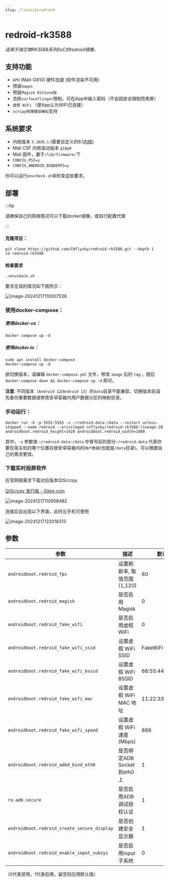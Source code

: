 ```yaml
---
slug: /linux/yxredroid
---
```

# redroid-rk3588

*适用于瑞芯微RK3588系列SoC的redroid镜像。*

## 支持功能

- `GPU` (Mali-G610) 硬件加速 (软件渲染不可用)
- 预装`Gapps`
- 预装`Magisk Kitsune版`
- 去除`surfaceflinger`限制，可在App中输入密码（不会因安全限制而黑屏）
- `虚假 WiFi` （使App认为WiFi已连接）
- `scrcpy物理键鼠模拟`支持

## 系统要求

- 内核版本 `5.10`/`6.1` (需要自定义的6.1[内核](https://github.com/CNflysky/linux-rockchip))
- Mali CSF 内核驱动版本 `g18p0`
- Mali 固件，置于`/lib/firmware/`下
- `CONFIG_PSI=y`
- `CONFIG_ANDROID_BINDERFS=y`

你可以运行`envcheck.sh`来检查这些要求。

## 部署

:::tip

请确保自己的网络情况可以下载docker镜像，或自行配置代理

:::

#### 克隆项目：

```
git clone https://github.com/CNflysky/redroid-rk3588.git --depth 1
cd redroid-rk3588
```

#### 检查要求

```
./envcheck.sh
```

要求无误的情况如下图所示：

![image-20241217110007536](/img/redroid1.png)

### 使用docker-compose：

##### 使用docker-ce：

```
docker compose up -d
```

##### 使用docker.io：

```
sudo apt install docker-compose
docker-compose up -d
```

欲切换版本，请编辑 `docker-compose.yml` 文件，修改 `image` 后的 `tag` ，随后 `docker-compose down && docker-compose up -d` 即可。

**注意**: 不同版本（`Android 12`/`Android 13`）的`data`目录不能兼容，切换版本前请先备份重要数据或修改安卓容器内用户数据分区的映射目录。

### 手动运行：

```
docker run -d -p 5555:5555 -v ~/redroid-data:/data --restart unless-stopped --name redroid --privileged cnflysky/redroid-rk3588:lineage-20 androidboot.redroid_height=1920 androidboot.redroid_width=1080
```

其中，`-v` 参数值 `~/redroid-data:/data` 中冒号前的部分`~/redroid-data` 代表你要在宿主机的哪个位置存放安卓容器内的`用户数据`(也就是`/data`目录)，可以根据自己的需求更改。

### 下载实时投屏软件

在官网按需求下载对应版本QtScrcpy

[QtScrcpy 发行版 - Gitee.com](https://gitee.com/Barryda/QtScrcpy/releases)

![image-20241217110958482](/img/redroid2.png)

连接后会出现以下界面，此时云手机可使用

![image-20241217122018313](/img/redroid3.png)

## 参数

| 参数                                        | 描述                         | 默认值            |
| ------------------------------------------- | ---------------------------- | ----------------- |
| `androidboot.redroid_fps`                   | 设置刷新率, 取值范围 (1,120) | 60                |
| `androidboot.redroid_magisk`                | 是否启用 Magisk              | 0                 |
| `androidboot.redroid_fake_wifi`             | 是否启用虚假 WiFi            | 0                 |
| `androidboot.redroid_fake_wifi_ssid`        | 设置虚假 WiFi SSID           | FakeWiFi          |
| `androidboot.redroid_fake_wifi_bssid`       | 设置虚假 WiFi BSSID          | 66:55:44:33:22:11 |
| `androidboot.redroid_fake_wifi_mac`         | 设置虚假 WiFi MAC 地址       | 11:22:33:44:55:66 |
| `androidboot.redroid_fake_wifi_speed`       | 设置虚假 WiFi 速度(Mbps)     | 866               |
| `androidboot.redroid_adbd_bind_eth0`        | 是否绑定ADB Socket到eth0上   | 1                 |
| `ro.adb.secure`                             | 是否启用ADB调试授权认证      | 1                 |
| `androidboot.redroid_create_secure_display` | 是否创建安全显示器           | 1                 |
| `androidboot.redroid_enable_input_subsys`   | 是否启用input子系统          | 0                 |

（0代表禁用，1代表启用，留空则应用默认值）















